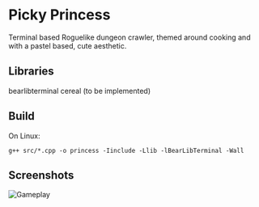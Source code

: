 # Picky Princess
Terminal based Roguelike dungeon crawler, themed around cooking and with a pastel based, cute aesthetic.

## Libraries
bearlibterminal
cereal (to be implemented)

## Build
On Linux:
```
g++ src/*.cpp -o princess -Iinclude -Llib -lBearLibTerminal -Wall
```

## Screenshots
![Gameplay](https://github.com/vvdf/picky_princess/raw/portable/resources/gameplay190420.png)
